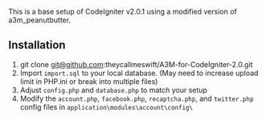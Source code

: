 This is a base setup of CodeIgniter v2.0.1 using a modified version of a3m_peanutbutter.


Installation
-----------
1. git clone git@github.com:theycallmeswift/A3M-for-CodeIgniter-2.0.git
2. Import `import.sql` to your local database. (May need to increase upload limit in PHP.ini or break into multiple files)
3. Adjust `config.php` and `database.php` to match your setup
4. Modify the `account.php`, `facebook.php`, `recaptcha.php`, and `twitter.php` config files in `application\modules\account\config\`

